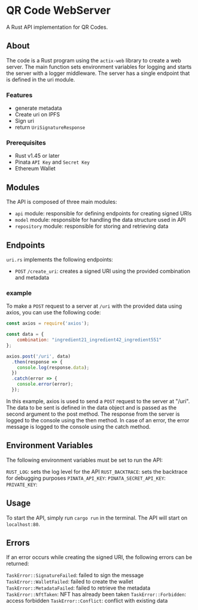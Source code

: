 # QR Code WebServer
A Rust API implementation for QR Codes.

## About

The code is a Rust program using the `actix-web` library to create a web server. The main function sets environment variables for logging and starts the server with a logger middleware. The server has a single endpoint that is defined in the uri module. 

### Features

* generate metadata
* Create uri on IPFS
* Sign uri
* return `UriSignatureResponse`

### Prerequisites
* Rust v1.45 or later
* Pinata `API Key` and `Secret Key`
* Ethereum Wallet

## Modules
The API is composed of three main modules:

- `api` module: responsible for defining endpoints for creating signed URIs
- `model` module: responsible for handling the data structure used in API
- `repository` module: responsible for storing and retrieving data

## Endpoints
`uri.rs` implements the following endpoints:

- `POST` `/create_uri`: creates a signed URI using the provided combination and metadata

### example

To make a `POST` request to a server at `/uri` with the provided data using axios, you can use the following code:

```javascript
const axios = require('axios');

const data = {
    combination: "ingredient21_ingredient42_ingredient551"
};

axios.post('/uri', data)
  .then(response => {
    console.log(response.data);
  })
  .catch(error => {
    console.error(error);
  });
```

In this example, axios is used to send a `POST` request to the server at "/uri". The data to be sent is defined in the data object and is passed as the second argument to the post method. The response from the server is logged to the console using the then method. In case of an error, the error message is logged to the console using the catch method.


## Environment Variables
The following environment variables must be set to run the API:

`RUST_LOG`: sets the log level for the API
`RUST_BACKTRACE`: sets the backtrace for debugging purposes
`PINATA_API_KEY`:
`PINATA_SECRET_API_KEY`:
`PRIVATE_KEY`:

## Usage
To start the API, simply run `cargo run` in the terminal. The API will start on `localhost:80`.

## Errors
If an error occurs while creating the signed URI, the following errors can be returned:

`TaskError::SignatureFailed`: failed to sign the message
`TaskError::WalletFailed`: failed to create the wallet
`TaskError::MetadataFailed`: failed to retrieve the metadata
`TaskError::NftTaken`: NFT has already been taken
`TaskError::Forbidden`: access forbidden
`TaskError::Conflict`: conflict with existing data